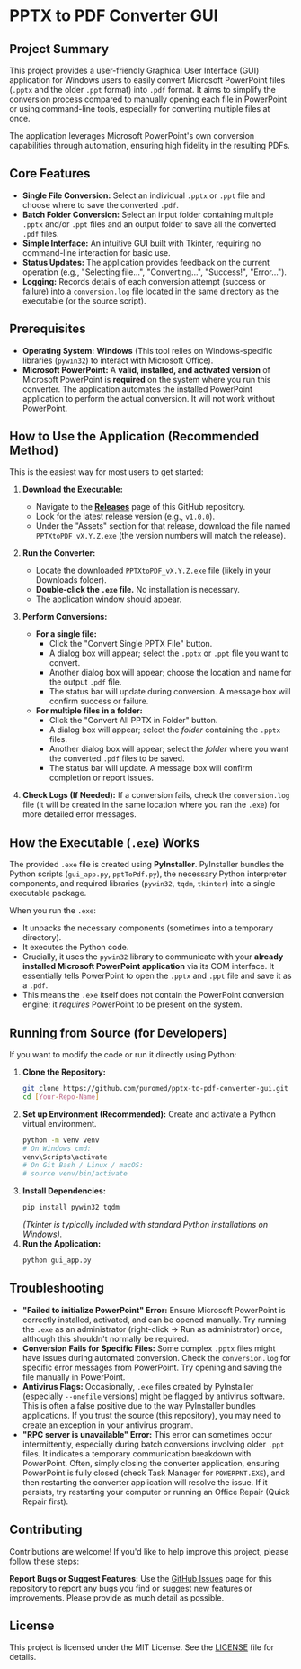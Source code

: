 # PPTX to PDF Converter GUI

## Project Summary

This project provides a user-friendly Graphical User Interface (GUI) application for Windows users to easily convert Microsoft PowerPoint files (`.pptx` and the older `.ppt` format) into `.pdf` format. It aims to simplify the conversion process compared to manually opening each file in PowerPoint or using command-line tools, especially for converting multiple files at once.

The application leverages Microsoft PowerPoint's own conversion capabilities through automation, ensuring high fidelity in the resulting PDFs.



## Core Features

*    **Single File Conversion:** Select an individual `.pptx` or `.ppt` file and choose where to save the converted `.pdf`.
*   **Batch Folder Conversion:** Select an input folder containing multiple `.pptx` and/or `.ppt` files and an output folder to save all the converted `.pdf` files.
*   **Simple Interface:** An intuitive GUI built with Tkinter, requiring no command-line interaction for basic use.
*   **Status Updates:** The application provides feedback on the current operation (e.g., "Selecting file...", "Converting...", "Success!", "Error...").
*   **Logging:** Records details of each conversion attempt (success or failure) into a `conversion.log` file located in the same directory as the executable (or the source script).

## Prerequisites

*   **Operating System:** **Windows** (This tool relies on Windows-specific libraries (`pywin32`) to interact with Microsoft Office).
*   **Microsoft PowerPoint:** A **valid, installed, and activated version** of Microsoft PowerPoint is **required** on the system where you run this converter. The application automates the installed PowerPoint application to perform the actual conversion. It will not work without PowerPoint.

## How to Use the Application (Recommended Method)

This is the easiest way for most users to get started:

1.  **Download the Executable:**
    *   Navigate to the [**Releases**](https://github.com/puromed/pptx-to-pdf-converter-gui/releases/tag/v1.0.0) page of this GitHub repository.
    *   Look for the latest release version (e.g., `v1.0.0`).
    *   Under the "Assets" section for that release, download the file named `PPTXtoPDF_vX.Y.Z.exe` (the version numbers will match the release).

2.  **Run the Converter:**
    *   Locate the downloaded `PPTXtoPDF_vX.Y.Z.exe` file (likely in your Downloads folder).
    *   **Double-click the `.exe` file.** No installation is necessary.
    *   The application window should appear.

3.  **Perform Conversions:**
    *   **For a single file:**
        *   Click the "Convert Single PPTX File" button.
        *   A dialog box will appear; select the `.pptx` or `.ppt` file you want to convert.
        *   Another dialog box will appear; choose the location and name for the output `.pdf` file.
        *   The status bar will update during conversion. A message box will confirm success or failure.
    *   **For multiple files in a folder:**
        *   Click the "Convert All PPTX in Folder" button.
        *   A dialog box will appear; select the *folder* containing the `.pptx` files.
        *   Another dialog box will appear; select the *folder* where you want the converted `.pdf` files to be saved.
        *   The status bar will update. A message box will confirm completion or report issues.

4.  **Check Logs (If Needed):** If a conversion fails, check the `conversion.log` file (it will be created in the same location where you ran the `.exe`) for more detailed error messages.

## How the Executable (`.exe`) Works

The provided `.exe` file is created using **PyInstaller**. PyInstaller bundles the Python scripts (`gui_app.py`, `pptToPdf.py`), the necessary Python interpreter components, and required libraries (`pywin32`, `tqdm`, `tkinter`) into a single executable package.

When you run the `.exe`:
*   It unpacks the necessary components (sometimes into a temporary directory).
*   It executes the Python code.
*   Crucially, it uses the `pywin32` library to communicate with your **already installed Microsoft PowerPoint application** via its COM interface. It essentially tells PowerPoint to open the `.pptx` and `.ppt` file and save it as a `.pdf`.
*   This means the `.exe` itself does not contain the PowerPoint conversion engine; it *requires* PowerPoint to be present on the system.

## Running from Source (for Developers)

If you want to modify the code or run it directly using Python:

1.  **Clone the Repository:**
    ```bash
    git clone https://github.com/puromed/pptx-to-pdf-converter-gui.git
    cd [Your-Repo-Name]
    ```
2.  **Set up Environment (Recommended):** Create and activate a Python virtual environment.
    ```bash
    python -m venv venv
    # On Windows cmd:
    venv\Scripts\activate
    # On Git Bash / Linux / macOS:
    # source venv/bin/activate
    ```
3.  **Install Dependencies:**
    ```bash
    pip install pywin32 tqdm
    ```
    *(Tkinter is typically included with standard Python installations on Windows).*
4.  **Run the Application:**
    ```bash
    python gui_app.py
    ```

## Troubleshooting

*   **"Failed to initialize PowerPoint" Error:** Ensure Microsoft PowerPoint is correctly installed, activated, and can be opened manually. Try running the `.exe` as an administrator (right-click -> Run as administrator) once, although this shouldn't normally be required.
*   **Conversion Fails for Specific Files:** Some complex `.pptx` files might have issues during automated conversion. Check the `conversion.log` for specific error messages from PowerPoint. Try opening and saving the file manually in PowerPoint.
*   **Antivirus Flags:** Occasionally, `.exe` files created by PyInstaller (especially `--onefile` versions) might be flagged by antivirus software. This is often a false positive due to the way PyInstaller bundles applications. If you trust the source (this repository), you may need to create an exception in your antivirus program.
*   **"RPC server is unavailable" Error:** This error can sometimes occur intermittently, especially during batch conversions involving older `.ppt` files. It indicates a temporary communication breakdown with PowerPoint. Often, simply closing the converter application, ensuring PowerPoint is fully closed (check Task Manager for `POWERPNT.EXE`), and then restarting the converter application will resolve the issue. If it persists, try restarting your computer or running an Office Repair (Quick Repair first).


## Contributing

Contributions are welcome! If you'd like to help improve this project, please follow these steps:

  **Report Bugs or Suggest Features:** Use the [GitHub Issues](https://github.com/puromed/pptx-to-pdf-converter-gui/issues) page for this repository to report any bugs you find or suggest new features or improvements. Please provide as much detail as possible.


## License

This project is licensed under the MIT License. See the [LICENSE](LICENSE) file for details.
